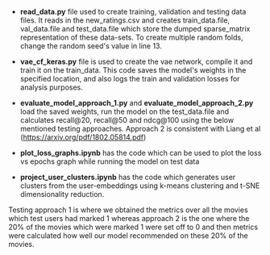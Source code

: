 
- **read_data.py** file used to create training, validation and testing data files. It reads in the new_ratings.csv and creates train_data.file, val_data.file and test_data.file which store the dumped sparse_matrix representation of these data-sets. To create multiple random folds, change the random seed's value in line 13.

- **vae_cf_keras.py** file is used to create the vae network, compile it and train it on the train_data. This code saves the model's weights in the specified location, and also logs the train and validation losses for analysis purposes.

- **evaluate_model_approach_1.py** and **evaluate_model_approach_2.py** load the saved weights, run the model on the test_data.file and calculates recall@20, recall@50 and ndcg@100 using the below mentioned testing approaches. Approach 2 is consistent with Liang et al (https://arxiv.org/pdf/1802.05814.pdf)

- **plot_loss_graphs.ipynb** has the code which can be used to plot the loss vs epochs graph while running the model on test data

- **project_user_clusters.ipynb** has the code which generates user clusters from the user-embeddings using k-means clustering and t-SNE dimensionality reduction.

Testing approach 1 is where we obtained the metrics over all the movies which test users had marked 1 whereas approach 2 is the one where the 20% of the movies which were marked 1 were set off to 0 and then metrics were calculated how well our model recommended on these 20% of the movies.
